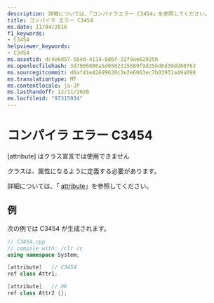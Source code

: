 ```yaml
---
description: 詳細については、「コンパイラエラー C3454」を参照してください。
title: コンパイラ エラー C3454
ms.date: 11/04/2016
f1_keywords:
- C3454
helpviewer_keywords:
- C3454
ms.assetid: dc4e6d57-5b4d-4114-8d6f-22f9ae62925b
ms.openlocfilehash: 3d7905600a5d9502315689f9d25bd6d39dd80763
ms.sourcegitcommit: d6af41e42699628c3e2e6063ec7b03931a49a098
ms.translationtype: MT
ms.contentlocale: ja-JP
ms.lasthandoff: 12/11/2020
ms.locfileid: "97315934"
---
```

# <a name="compiler-error-c3454"></a>コンパイラ エラー C3454

[attribute] はクラス宣言では使用できません

クラスは、属性になるように定義する必要があります。

詳細については、「 [attribute](../../windows/attributes/attribute.md)」を参照してください。

## <a name="example"></a>例

次の例では C3454 が生成されます。

```cpp
// C3454.cpp
// compile with: /clr /c
using namespace System;

[attribute]   // C3454
ref class Attr1;

[attribute]   // OK
ref class Attr2 {};
```
